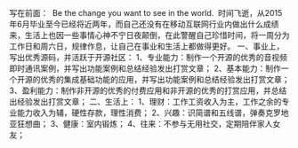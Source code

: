 写在前面： 
Be the change you want to see in the world. 
时间飞逝，从2015年6月毕业至今已经将近两年，而自己还没有在移动互联网行业内做出什么成绩来，生活上也因一些事情心神不宁日夜颠倒，在此警醒自己珍惜时间，将一周分为工作日和周六日，规律作息，让自己在事业和生活上都做得更好。
一、事业上，写出优秀源码，并活跃于开源社区：
1、专业能力：制作一个开源的优秀的音视频即时通讯案例，并写出功能案例和总结经验发出打赏文章；
2、基本能力：制作一个开源的优秀的集成基础功能的应用，并写出功能案例和总结经验发出打赏文章；
3、盈利能力：制作非开源的优秀的付费应用和非开源的优秀的打赏应用，并总结出经验发出打赏文章；
二、生活上：
1、理财：工作工资收入为主，工作之余的专业能力收入为辅，硬性存款，理性消费；
2、兴趣：识简谱和五线谱，弹奏克罗地亚狂想曲；
3、健康：室内锻炼；
4、往来：不参与无用社交，定期陪伴家人女友；


